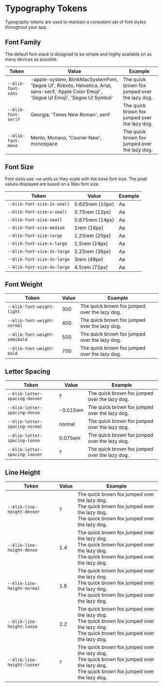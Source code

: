 # Typography Tokens

Typography tokens are used to maintain a consistent set of font styles throughout your app.

## Font Family

The default font stack is designed to be simple and highly available on as many devices as possible.

| Token             | Value                                                                                                                                         | Example                                                                                              |
| ----------------- | --------------------------------------------------------------------------------------------------------------------------------------------- | ---------------------------------------------------------------------------------------------------- |
| `--klik-font-sans`  | -apple-system, BlinkMacSystemFont, 'Segoe UI', Roboto, Helvetica, Arial, sans-serif, 'Apple Color Emoji', 'Segoe UI Emoji', 'Segoe UI Symbol' | <span style="font-family: var(--klik-font-sans)">The quick brown fox jumped over the lazy dog.</span>  |
| `--klik-font-serif` | Georgia, 'Times New Roman', serif                                                                                                             | <span style="font-family: var(--klik-font-serif)">The quick brown fox jumped over the lazy dog.</span> |
| `--klik-font-mono`  | Menlo, Monaco, 'Courier New', monospace                                                                                                       | <span style="font-family: var(--klik-font-mono)">The quick brown fox jumped over the lazy dog.</span>  |

## Font Size

Font sizes use `rem` units so they scale with the base font size. The pixel values displayed are based on a 16px font size.

| Token                       | Value           | Example                                                           |
| --------------------------- | --------------- | ----------------------------------------------------------------- |
| `--klik-font-size-2x-small`   | 0.625rem (10px) | <span style="font-size: var(--klik-font-size-2x-small)">Aa</span>   |
| `--klik-font-size-x-small`    | 0.75rem (12px)  | <span style="font-size: var(--klik-font-size-x-small)">Aa</span>    |
| `--klik-font-size-small`      | 0.875rem (14px) | <span style="font-size: var(--klik-font-size-small)">Aa</span>      |
| `--klik-font-size-medium`     | 1rem (16px)     | <span style="font-size: var(--klik-font-size-medium)">Aa</span>     |
| `--klik-font-size-large`      | 1.25rem (20px)  | <span style="font-size: var(--klik-font-size-large)">Aa</span>      |
| `--klik-font-size-x-large`    | 1.5rem (24px)   | <span style="font-size: var(--klik-font-size-x-large)">Aa</span>    |
| `--klik-font-size-2x-large`   | 2.25rem (36px)  | <span style="font-size: var(--klik-font-size-2x-large)">Aa</span>   |
| `--klik-font-size-3x-large`   | 3rem (48px)     | <span style="font-size: var(--klik-font-size-3x-large)">Aa</span>   |
| `--klik-font-size-4x-large`   | 4.5rem (72px)   | <span style="font-size: var(--klik-font-size-4x-large)">Aa</span>  |

## Font Weight

| Token                       | Value | Example                                                                                                         |
| --------------------------- | ----- | --------------------------------------------------------------------------------------------------------------- |
| `--klik-font-weight-light`    | 300   | <span style="font-weight: var(--klik-font-weight-light);">The quick brown fox jumped over the lazy dog.</span>    |
| `--klik-font-weight-normal`   | 400   | <span style="font-weight: var(--klik-font-weight-normal);">The quick brown fox jumped over the lazy dog.</span>   |
| `--klik-font-weight-semibold` | 500   | <span style="font-weight: var(--klik-font-weight-semibold);">The quick brown fox jumped over the lazy dog.</span> |
| `--klik-font-weight-bold`     | 700   | <span style="font-weight: var(--klik-font-weight-bold);">The quick brown fox jumped over the lazy dog.</span>     |

## Letter Spacing

| Token                        | Value    | Example                                                                                                              |
| ---------------------------- | -------- | -------------------------------------------------------------------------------------------------------------------- |
| `--klik-letter-spacing-denser` | ?        | <span style="letter-spacing: var(--klik-letter-spacing-denser);">The quick brown fox jumped over the lazy dog.</span>  |
| `--klik-letter-spacing-dense`  | -0.015em | <span style="letter-spacing: var(--klik-letter-spacing-dense);">The quick brown fox jumped over the lazy dog.</span>   |
| `--klik-letter-spacing-normal` | normal   | <span style="letter-spacing: var(--klik-letter-spacing-normal);">The quick brown fox jumped over the lazy dog.</span>  |
| `--klik-letter-spacing-loose`  | 0.075em  | <span style="letter-spacing: var(--klik-letter-spacing-loose);">The quick brown fox jumped over the lazy dog.</span>   |
| `--klik-letter-spacing-looser` | ?        | <span style="letter-spacing: var(--klik-letter-spacing-looser);">The quick brown fox jumped over the lazy dog.</span>  |

## Line Height

| Token                     | Value | Example                                                                                                                                                                                                        |
| ------------------------- | ----- | -------------------------------------------------------------------------------------------------------------------------------------------------------------------------------------------------------------- |
| `--klik-line-height-denser` | ?     | <div style="line-height: var(--klik-line-height-denser);">The quick brown fox jumped over the lazy dog.<br>The quick brown fox jumped over the lazy dog.<br>The quick brown fox jumped over the lazy dog.</div>  |
| `--klik-line-height-dense`  | 1.4   | <div style="line-height: var(--klik-line-height-dense);">The quick brown fox jumped over the lazy dog.<br>The quick brown fox jumped over the lazy dog.<br>The quick brown fox jumped over the lazy dog.</div>   |
| `--klik-line-height-normal` | 1.8   | <div style="line-height: var(--klik-line-height-normal);">The quick brown fox jumped over the lazy dog.<br>The quick brown fox jumped over the lazy dog.<br>The quick brown fox jumped over the lazy dog.</div>  |
| `--klik-line-height-loose`  | 2.2   | <div style="line-height: var(--klik-line-height-loose);">The quick brown fox jumped over the lazy dog.<br>The quick brown fox jumped over the lazy dog.<br>The quick brown fox jumped over the lazy dog.</div>   |
| `--klik-line-height-looser` | ?     | <div style="line-height: var(--klik-line-height-looser);">The quick brown fox jumped over the lazy dog.<br>The quick brown fox jumped over the lazy dog.<br>The quick brown fox jumped over the lazy dog.</div>  |
